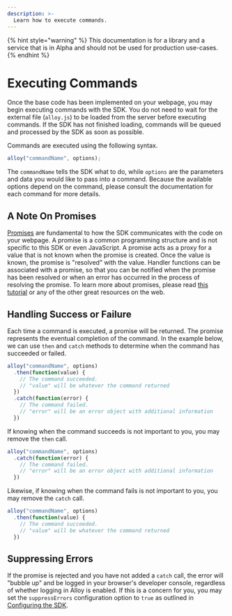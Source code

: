 ```yaml
---
description: >-
  Learn how to execute commands.
---
```


{% hint style="warning" %}
This documentation is for a library and a service that is in Alpha and should not be used for production use-cases. 
{% endhint %}

# Executing Commands

Once the base code has been implemented on your webpage, you may begin executing commands with the SDK. You do not need to wait for the external file \(`alloy.js`\) to be loaded from the server before executing commands. If the SDK has not finished loading, commands will be queued and processed by the SDK as soon as possible.

Commands are executed using the following syntax.

```javascript
alloy("commandName", options);
```

The `commandName` tells the SDK what to do, while `options` are the parameters and data you would like to pass into a command. Because the available options depend on the command, please consult the documentation for each command for more details.

## A Note On Promises

[Promises](https://developer.mozilla.org/en-US/docs/Web/JavaScript/Reference/Global_Objects/Promise) are fundamental to how the SDK communicates with the code on your webpage. A promise is a common programming structure and is not specific to this SDK or even JavaScript. A promise acts as a proxy for a value that is not known when the promise is created. Once the value is known, the promise is "resolved" with the value. Handler functions can be associated with a promise, so that you can be notified when the promise has been resolved or when an error has occurred in the process of resolving the promise. To learn more about promises, please read [this tutorial](https://javascript.info/promise-basics) or any of the other great resources on the web.

## Handling Success or Failure

Each time a command is executed, a promise will be returned. The promise represents the eventual completion of the command. In the example below, we can use `then` and `catch` methods to determine when the command has succeeded or failed.

```javascript
alloy("commandName", options)
  .then(function(value) {
    // The command succeeded.
    // "value" will be whatever the command returned
  })
  .catch(function(error) {
    // The command failed.
    // "error" will be an error object with additional information
  })
```

If knowing when the command succeeds is not important to you, you may remove the `then` call.

```javascript
alloy("commandName", options)
  .catch(function(error) {
    // The command failed.
    // "error" will be an error object with additional information
  })
```

Likewise, if knowing when the command fails is not important to you, you may remove the `catch` call.

```javascript
alloy("commandName", options)
  .then(function(value) {
    // The command succeeded.
    // "value" will be whatever the command returned
  })
```

## Suppressing Errors

If the promise is rejected and you have not added a `catch` call, the error will "bubble up" and be logged in your browser's developer console, regardless of whether logging in Alloy is enabled. If this is a concern for you, you may set the `suppressErrors` configuration option to `true` as outlined in [Configuring the SDK](configuring-the-sdk.md).

